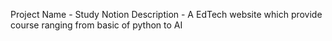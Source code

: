 Project Name - Study Notion 
Description - A EdTech website which provide course ranging from basic of python to AI 
